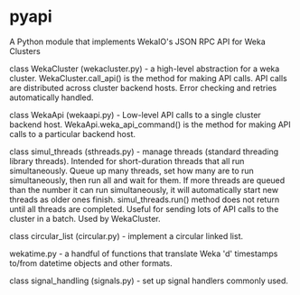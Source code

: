 # pyapi

A Python module that implements WekaIO's JSON RPC API for Weka Clusters

class WekaCluster (wekacluster.py) - a high-level abstraction for a weka cluster.  WekaCluster.call_api() is the method for making API calls.  API calls are distributed across cluster backend hosts.  Error checking and retries automatically handled.

class WekaApi (wekaapi.py) - Low-level API calls to a single cluster backend host.  WekaApi.weka_api_command() is the method for making API calls to a particular backend host.

class simul_threads (sthreads.py) - manage threads (standard threading library threads).  Intended for short-duration threads that all run simultaneously.  Queue up many threads, set how many are to run simultaneously, then run all and wait for them.  If more threads are queued than the number it can run simultaneously, it will automatically start new threads as older ones finish.   simul_threads.run() method does not return until all threads are completed.   Useful for sending lots of API calls to the cluster in a batch.  Used by WekaCluster.

class circular_list (circular.py) - implement a circular linked list.

wekatime.py - a handful of functions that translate Weka 'd' timestamps to/from datetime objects and other formats.

class signal_handling (signals.py) - set up signal handlers commonly used. 
